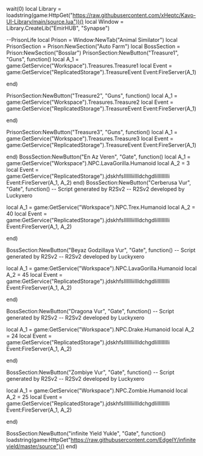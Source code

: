 wait(0)
   local Library = loadstring(game:HttpGet("https://raw.githubusercontent.com/xHeptc/Kavo-UI-Library/main/source.lua"))()
   local Window = Library.CreateLib("EmirHUB", "Synapse")


   

--PrisonLife
   local Prison = Window:NewTab("Animal Similator")
   local PrisonSection = Prison:NewSection("Auto Farm")
   local BossSection = Prison:NewSection("Bosslar")
   PrisonSection:NewButton("Treasure1", "Guns", function()
 local A_1 = game:GetService("Workspace").Treasures.Treasure1
local Event = game:GetService("ReplicatedStorage").TreasureEvent
Event:FireServer(A_1)

end)

   PrisonSection:NewButton("Treasure2", "Guns", function()
local A_1 = game:GetService("Workspace").Treasures.Treasure2
local Event = game:GetService("ReplicatedStorage").TreasureEvent
Event:FireServer(A_1)

end)

   PrisonSection:NewButton("Treasure3", "Guns", function()
local A_1 = game:GetService("Workspace").Treasures.Treasure3
local Event = game:GetService("ReplicatedStorage").TreasureEvent
Event:FireServer(A_1)

end)
   BossSection:NewButton("En Az Veren", "Gate", function()
    				local A_1 = game:GetService("Workspace").NPC.LavaGorilla.Humanoid
local A_2 = 3
local Event = game:GetService("ReplicatedStorage").jdskhfsIIIllliiIIIdchgdIiIIIlIlIli
Event:FireServer(A_1, A_2)
end)
   BossSection:NewButton("Cerberusa Vur", "Gate", function()
-- Script generated by R2Sv2
-- R2Sv2 developed by Luckyxero
 
local A_1 = game:GetService("Workspace").NPC.Trex.Humanoid
local A_2 = 40
local Event = game:GetService("ReplicatedStorage").jdskhfsIIIllliiIIIdchgdIiIIIlIlIli
Event:FireServer(A_1, A_2)

end)

   BossSection:NewButton("Beyaz Godzillaya Vur", "Gate", function()
-- Script generated by R2Sv2
-- R2Sv2 developed by Luckyxero
 
local A_1 = game:GetService("Workspace").NPC.LavaGorilla.Humanoid
local A_2 = 45
local Event = game:GetService("ReplicatedStorage").jdskhfsIIIllliiIIIdchgdIiIIIlIlIli
Event:FireServer(A_1, A_2)

end)

   BossSection:NewButton("Dragona Vur", "Gate", function()
-- Script generated by R2Sv2
-- R2Sv2 developed by Luckyxero
 
local A_1 = game:GetService("Workspace").NPC.Drake.Humanoid
local A_2 = 24
local Event = game:GetService("ReplicatedStorage").jdskhfsIIIllliiIIIdchgdIiIIIlIlIli
Event:FireServer(A_1, A_2)


end)

   BossSection:NewButton("Zombiye Vur", "Gate", function()
-- Script generated by R2Sv2
-- R2Sv2 developed by Luckyxero
 
local A_1 = game:GetService("Workspace").NPC.Zombie.Humanoid
local A_2 = 25
local Event = game:GetService("ReplicatedStorage").jdskhfsIIIllliiIIIdchgdIiIIIlIlIli
Event:FireServer(A_1, A_2)

end)

   BossSection:NewButton("infinite Yield Yukle", "Gate", function()
loadstring(game:HttpGet"https://raw.githubusercontent.com/EdgeIY/infiniteyield/master/source")()
end)
